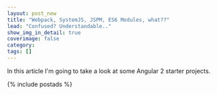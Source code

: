 ```yaml
---
layout: post_new
title: "Webpack, SystemJS, JSPM, ES6 Modules, what??"
lead: "Confused? Understandable.."
show_img_in_detail: true
coverimage: false
category:
tags: []
---
```


<p class="article-intro">
    In this article I'm going to take a look at some Angular 2 starter projects.
</p>

{% include postads %}

